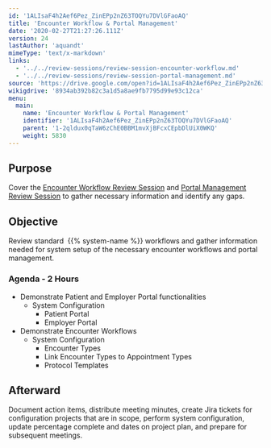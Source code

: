 ```yaml
---
id: '1ALIsaF4h2Aef6Pez_ZinEPp2nZ63TOQYu7DVlGFaoAQ'
title: 'Encounter Workflow & Portal Management'
date: '2020-02-27T21:27:26.111Z'
version: 24
lastAuthor: 'aquandt'
mimeType: 'text/x-markdown'
links:
  - '../../review-sessions/review-session-encounter-workflow.md'
  - '../../review-sessions/review-session-portal-management.md'
source: 'https://drive.google.com/open?id=1ALIsaF4h2Aef6Pez_ZinEPp2nZ63TOQYu7DVlGFaoAQ'
wikigdrive: '8934ab392b82c3a1d5a8ae9fb7795d99e93c12ca'
menu:
  main:
    name: 'Encounter Workflow & Portal Management'
    identifier: '1ALIsaF4h2Aef6Pez_ZinEPp2nZ63TOQYu7DVlGFaoAQ'
    parent: '1-2qldux0qTaW6zChE0BBM1mvXjBFcxCEpbDlUiX0WKQ'
    weight: 5830
---
```

## Purpose  
  
Cover the [Encounter Workflow Review Session](../../review-sessions/review-session-encounter-workflow.md) and [Portal Management Review Session](../../review-sessions/review-session-portal-management.md) to gather necessary information and identify any gaps.
  
## Objective  
  
Review standard  {{% system-name %}} workflows and gather information needed for system setup of the necessary encounter workflows and portal management.
  
### Agenda - 2 Hours  

* Demonstrate Patient and Employer Portal functionalities
   * System Configuration
      * Patient Portal
      * Employer Portal
* Demonstrate Encounter Workflows
   * System Configuration
      * Encounter Types
      * Link Encounter Types to Appointment Types
      * Protocol Templates
  
## Afterward  
  
Document action items, distribute meeting minutes, create Jira tickets for configuration projects that are in scope, perform system configuration, update percentage complete and dates on project plan, and prepare for subsequent meetings.
